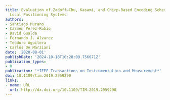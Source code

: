 ```yaml
---
title: Evaluation of Zadoff–Chu, Kasami, and Chirp-Based Encoding Schemes for Acoustic
  Local Positioning Systems
authors:
- Santiago Murano
- Carmen Perez-Rubio
- David Gualda
- Fernando J. Alvarez
- Teodoro Aguilera
- Carlos De Marziani
date: '2020-08-01'
publishDate: '2024-10-18T10:28:09.756671Z'
publication_types:
- 0
publication: '*IEEE Transactions on Instrumentation and Measurement*'
doi: 10.1109/tim.2019.2959290
links:
- name: URL
  url: http://dx.doi.org/10.1109/TIM.2019.2959290
---
```

